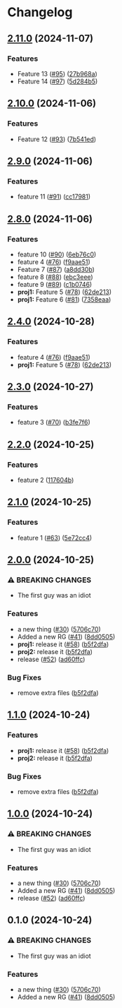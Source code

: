 # Changelog

## [2.11.0](https://github.com/shaneholder/jubilant-pancake/compare/proj1-v2.10.0...proj1-v2.11.0) (2024-11-07)


### Features

* Feature 13 ([#95](https://github.com/shaneholder/jubilant-pancake/issues/95)) ([27b968a](https://github.com/shaneholder/jubilant-pancake/commit/27b968a663f60037914ee6ca02e4abef3fc73f8a))
* Feature 14 ([#97](https://github.com/shaneholder/jubilant-pancake/issues/97)) ([5d284b5](https://github.com/shaneholder/jubilant-pancake/commit/5d284b5a81d401f4fa066df7d1d9bfda3ef10b6d))

## [2.10.0](https://github.com/shaneholder/jubilant-pancake/compare/proj1-v2.9.0...proj1-v2.10.0) (2024-11-06)


### Features

* Feature 12 ([#93](https://github.com/shaneholder/jubilant-pancake/issues/93)) ([7b541ed](https://github.com/shaneholder/jubilant-pancake/commit/7b541ed2304022fadb57b97e17621a60154f2ab4))

## [2.9.0](https://github.com/shaneholder/jubilant-pancake/compare/proj1-v2.8.0...proj1-v2.9.0) (2024-11-06)


### Features

* feature 11 ([#91](https://github.com/shaneholder/jubilant-pancake/issues/91)) ([cc17981](https://github.com/shaneholder/jubilant-pancake/commit/cc17981df34b7ec7192422ed1e16b24b86369972))

## [2.8.0](https://github.com/shaneholder/jubilant-pancake/compare/proj1-v2.7.0...proj1-v2.8.0) (2024-11-06)


### Features

* feature 10 ([#90](https://github.com/shaneholder/jubilant-pancake/issues/90)) ([6eb76c0](https://github.com/shaneholder/jubilant-pancake/commit/6eb76c00db55d441e9160bec03ef23f0af42d911))
* feature 4 ([#76](https://github.com/shaneholder/jubilant-pancake/issues/76)) ([f9aae51](https://github.com/shaneholder/jubilant-pancake/commit/f9aae519436a11665f69b8d9d958733acfd6da48))
* Feature 7 ([#87](https://github.com/shaneholder/jubilant-pancake/issues/87)) ([a8dd30b](https://github.com/shaneholder/jubilant-pancake/commit/a8dd30b4b982a202a4368a1946eeb27844f82461))
* feature 8 ([#88](https://github.com/shaneholder/jubilant-pancake/issues/88)) ([ebc3eee](https://github.com/shaneholder/jubilant-pancake/commit/ebc3eee4fc79ad98b0dade911cd9feb8cf6233a1))
* feature 9 ([#89](https://github.com/shaneholder/jubilant-pancake/issues/89)) ([c1b0746](https://github.com/shaneholder/jubilant-pancake/commit/c1b07460346ae9f7d9ba9df1a4571bab1078eff9))
* **proj1:** Feature 5 ([#78](https://github.com/shaneholder/jubilant-pancake/issues/78)) ([62de213](https://github.com/shaneholder/jubilant-pancake/commit/62de213f35fd0a4f80e3c55a68e6eea4e36e7cbd))
* **proj1:** Feature 6 ([#81](https://github.com/shaneholder/jubilant-pancake/issues/81)) ([7358eaa](https://github.com/shaneholder/jubilant-pancake/commit/7358eaafa819799524b52b758dd725e06ce2fe32))

## [2.4.0](https://github.com/shaneholder/jubilant-pancake/compare/proj1-v2.3.0...proj1-v2.4.0) (2024-10-28)


### Features

* feature 4 ([#76](https://github.com/shaneholder/jubilant-pancake/issues/76)) ([f9aae51](https://github.com/shaneholder/jubilant-pancake/commit/f9aae519436a11665f69b8d9d958733acfd6da48))
* **proj1:** Feature 5 ([#78](https://github.com/shaneholder/jubilant-pancake/issues/78)) ([62de213](https://github.com/shaneholder/jubilant-pancake/commit/62de213f35fd0a4f80e3c55a68e6eea4e36e7cbd))

## [2.3.0](https://github.com/shaneholder/jubilant-pancake/compare/proj1-v2.2.0...proj1-v2.3.0) (2024-10-27)


### Features

* feature 3 ([#70](https://github.com/shaneholder/jubilant-pancake/issues/70)) ([b3fe7f6](https://github.com/shaneholder/jubilant-pancake/commit/b3fe7f62ff0a1ddd3925338652e3ff78dfdf45d6))

## [2.2.0](https://github.com/shaneholder/jubilant-pancake/compare/proj1-v2.1.0...proj1-v2.2.0) (2024-10-25)


### Features

* feature 2 ([117604b](https://github.com/shaneholder/jubilant-pancake/commit/117604b129860ce4a8d5c1b9722fd044904331d9))

## [2.1.0](https://github.com/shaneholder/jubilant-pancake/compare/proj1-v2.0.0...proj1-v2.1.0) (2024-10-25)


### Features

* feature 1 ([#63](https://github.com/shaneholder/jubilant-pancake/issues/63)) ([5e72cc4](https://github.com/shaneholder/jubilant-pancake/commit/5e72cc4afd6ad96dd1e81b4aab38b1e948925865))

## [2.0.0](https://github.com/shaneholder/jubilant-pancake/compare/proj1-v1.1.0...proj1-v2.0.0) (2024-10-25)


### ⚠ BREAKING CHANGES

* The first guy was an idiot

### Features

* a new thing ([#30](https://github.com/shaneholder/jubilant-pancake/issues/30)) ([5706c70](https://github.com/shaneholder/jubilant-pancake/commit/5706c70a1ea7e07c18b8c7726c215109c46d4a2d))
* Added a new RG ([#41](https://github.com/shaneholder/jubilant-pancake/issues/41)) ([8dd0505](https://github.com/shaneholder/jubilant-pancake/commit/8dd05053dd9fe2872835efa159f7724992d9cff7))
* **proj1:** release it ([#58](https://github.com/shaneholder/jubilant-pancake/issues/58)) ([b5f2dfa](https://github.com/shaneholder/jubilant-pancake/commit/b5f2dfa27d8eff8a5d49afbeb7df3b097031c215))
* **proj2:** release it ([b5f2dfa](https://github.com/shaneholder/jubilant-pancake/commit/b5f2dfa27d8eff8a5d49afbeb7df3b097031c215))
* release ([#52](https://github.com/shaneholder/jubilant-pancake/issues/52)) ([ad60ffc](https://github.com/shaneholder/jubilant-pancake/commit/ad60ffcee768fc01c6a96ac5c768748db9b30cb5))


### Bug Fixes

* remove extra files ([b5f2dfa](https://github.com/shaneholder/jubilant-pancake/commit/b5f2dfa27d8eff8a5d49afbeb7df3b097031c215))

## [1.1.0](https://github.com/shaneholder/jubilant-pancake/compare/v1.0.0...v1.1.0) (2024-10-24)


### Features

* **proj1:** release it ([#58](https://github.com/shaneholder/jubilant-pancake/issues/58)) ([b5f2dfa](https://github.com/shaneholder/jubilant-pancake/commit/b5f2dfa27d8eff8a5d49afbeb7df3b097031c215))
* **proj2:** release it ([b5f2dfa](https://github.com/shaneholder/jubilant-pancake/commit/b5f2dfa27d8eff8a5d49afbeb7df3b097031c215))


### Bug Fixes

* remove extra files ([b5f2dfa](https://github.com/shaneholder/jubilant-pancake/commit/b5f2dfa27d8eff8a5d49afbeb7df3b097031c215))

## [1.0.0](https://github.com/shaneholder/jubilant-pancake/compare/v0.1.0...v1.0.0) (2024-10-24)


### ⚠ BREAKING CHANGES

* The first guy was an idiot

### Features

* a new thing ([#30](https://github.com/shaneholder/jubilant-pancake/issues/30)) ([5706c70](https://github.com/shaneholder/jubilant-pancake/commit/5706c70a1ea7e07c18b8c7726c215109c46d4a2d))
* Added a new RG ([#41](https://github.com/shaneholder/jubilant-pancake/issues/41)) ([8dd0505](https://github.com/shaneholder/jubilant-pancake/commit/8dd05053dd9fe2872835efa159f7724992d9cff7))
* release ([#52](https://github.com/shaneholder/jubilant-pancake/issues/52)) ([ad60ffc](https://github.com/shaneholder/jubilant-pancake/commit/ad60ffcee768fc01c6a96ac5c768748db9b30cb5))

## 0.1.0 (2024-10-24)


### ⚠ BREAKING CHANGES

* The first guy was an idiot

### Features

* a new thing ([#30](https://github.com/shaneholder/jubilant-pancake/issues/30)) ([5706c70](https://github.com/shaneholder/jubilant-pancake/commit/5706c70a1ea7e07c18b8c7726c215109c46d4a2d))
* Added a new RG ([#41](https://github.com/shaneholder/jubilant-pancake/issues/41)) ([8dd0505](https://github.com/shaneholder/jubilant-pancake/commit/8dd05053dd9fe2872835efa159f7724992d9cff7))

